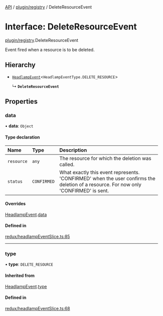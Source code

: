 [API](../API.md) / [plugin/registry](../modules/plugin_registry.md) / DeleteResourceEvent

# Interface: DeleteResourceEvent

[plugin/registry](../modules/plugin_registry.md).DeleteResourceEvent

Event fired when a resource is to be deleted.

## Hierarchy

- [`HeadlampEvent`](plugin_registry.HeadlampEvent.md)<`HeadlampEventType.DELETE_RESOURCE`\>

  ↳ **`DeleteResourceEvent`**

## Properties

### data

• **data**: `Object`

#### Type declaration

| Name | Type | Description |
| :------ | :------ | :------ |
| `resource` | `any` | The resource for which the deletion was called. |
| `status` | `CONFIRMED` | What exactly this event represents. 'CONFIRMED' when the user confirms the deletion of a resource. For now only 'CONFIRMED' is sent. |

#### Overrides

[HeadlampEvent](plugin_registry.HeadlampEvent.md).[data](plugin_registry.HeadlampEvent.md#data)

#### Defined in

[redux/headlampEventSlice.ts:85](https://github.com/headlamp-k8s/headlamp/blob/072d2509b/frontend/src/redux/headlampEventSlice.ts#L85)

___

### type

• **type**: `DELETE_RESOURCE`

#### Inherited from

[HeadlampEvent](plugin_registry.HeadlampEvent.md).[type](plugin_registry.HeadlampEvent.md#type)

#### Defined in

[redux/headlampEventSlice.ts:68](https://github.com/headlamp-k8s/headlamp/blob/072d2509b/frontend/src/redux/headlampEventSlice.ts#L68)
